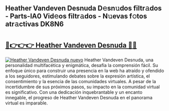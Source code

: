 ## Heather Vandeven Desnuda D𝚎sn𝚞dos filtr𝚊dos - Parts-lA0 Vid𝚎os filtr𝚊dos - N𝚞evas f𝚘tos atr𝚊ctivas DK8N6

# <h2><a href="http://mb9u2g.tromn.icu/?c=Heather+Vandeven+Desnuda">🔗👉👉👉 Heather Vandeven Desnuda 🔗🔗</a></h2>

[![Heather Vandeven Desnuda nuevo](https://i.imgur.com/pEAQMta.gif)](http://mb9u2g.tromn.icu/?c=Heather+Vandeven+Desnuda)
Heather Vandeven Desnuda, una personalidad multifacética y enigmática, desafía la comprensión fácil. Su enfoque único para construir una presencia en la web ha atraído y ofendido a los seguidores, estimulando debates sobre la expresión artística, el consentimiento y la esencia de las comunidades virtuales. A pesar de la incertidumbre de sus próximos pasos, su impacto en la comunidad virtual es significativo. Con una dedicación inquebrantable y un encanto innegable, el progreso de Heather Vandeven Desnuda en el panorama virtual es imparable.
